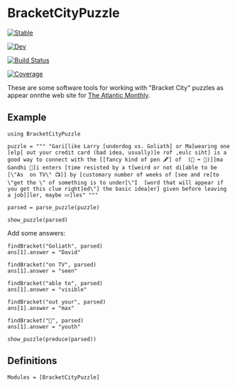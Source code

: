 # BracketCityPuzzle

[![Stable](https://img.shields.io/badge/docs-stable-blue.svg)](https://MarkNahabedian.github.io/BracketCityPuzzle.jl/stable/)

[![Dev](https://img.shields.io/badge/docs-dev-blue.svg)](https://MarkNahabedian.github.io/BracketCityPuzzle.jl/dev/)

[![Build Status](https://github.com/MarkNahabedian/BracketCityPuzzle.jl/actions/workflows/CI.yml/badge.svg?branch=main)](https://github.com/MarkNahabedian/BracketCityPuzzle.jl/actions/workflows/CI.yml?query=branch%3Amain)

[![Coverage](https://codecov.io/gh/MarkNahabedian/BracketCityPuzzle.jl/branch/main/graph/badge.svg)](https://codecov.io/gh/MarkNahabedian/BracketCityPuzzle.jl)


These are some software tools for working with "Bracket City" puzzles
as appear onnthe web site for [The Atlantic
Monthly](https://www.theatlantic.com).


## Example

```@example 1
using BracketCityPuzzle

puzzle = """ "Gari[like Larry [underdog vs. Goliath] or Ma[wearing one [elp[ out your credit card (bad idea, usually)]e rof ,eulc siht] is a good way to connect with the [[fancy kind of pen 🖋️] of  (👵 ➡️ 👧)]]ma Gandhi 🦅]i enters [time resisted by a t[weird or not di[able to be [\"As  on TV\" 📺]] by [customary number of weeks of [see and re[to \"get the \" of something is to under[\"I  [word that will appear if you get this clue right]ed\"] the basic idea]er] given before leaving a job]]ler, maybe 💤]les" """

parsed = parse_puzzle(puzzle)

show_puzzle(parsed)
```

Add some answers:

```@example 1
findBracket("Goliath", parsed)
ans[1].answer = "David"

findBracket("on TV", parsed)
ans[1].answer = "seen"

findBracket("able to", parsed)
ans[1].answer = "visible"

findBracket("out your", parsed)
ans[1].answer = "max"

findBracket("👧", parsed)
ans[1].answer = "youth"

show_puzzle(preduce(parsed))
```


## Definitions

```@autodocs
Modules = [BracketCityPuzzle]
```


